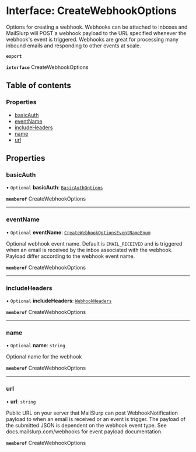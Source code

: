# Interface: CreateWebhookOptions

Options for creating a webhook. Webhooks can be attached to inboxes and MailSlurp will POST a webhook payload to the URL specified whenever the webhook's event is triggered. Webhooks are great for processing many inbound emails and responding to other events at scale.

**`export`**

**`interface`** CreateWebhookOptions

## Table of contents

### Properties

- [basicAuth](CreateWebhookOptions.md#basicauth)
- [eventName](CreateWebhookOptions.md#eventname)
- [includeHeaders](CreateWebhookOptions.md#includeheaders)
- [name](CreateWebhookOptions.md#name)
- [url](CreateWebhookOptions.md#url)

## Properties

### <a id="basicauth" name="basicauth"></a> basicAuth

• `Optional` **basicAuth**: [`BasicAuthOptions`](BasicAuthOptions.md)

**`memberof`** CreateWebhookOptions

___

### <a id="eventname" name="eventname"></a> eventName

• `Optional` **eventName**: [`CreateWebhookOptionsEventNameEnum`](../enums/CreateWebhookOptionsEventNameEnum.md)

Optional webhook event name. Default is `EMAIL_RECEIVED` and is triggered when an email is received by the inbox associated with the webhook. Payload differ according to the webhook event name.

**`memberof`** CreateWebhookOptions

___

### <a id="includeheaders" name="includeheaders"></a> includeHeaders

• `Optional` **includeHeaders**: [`WebhookHeaders`](WebhookHeaders.md)

**`memberof`** CreateWebhookOptions

___

### <a id="name" name="name"></a> name

• `Optional` **name**: `string`

Optional name for the webhook

**`memberof`** CreateWebhookOptions

___

### <a id="url" name="url"></a> url

• **url**: `string`

Public URL on your server that MailSlurp can post WebhookNotification payload to when an email is received or an event is trigger. The payload of the submitted JSON is dependent on the webhook event type. See docs.mailslurp.com/webhooks for event payload documentation.

**`memberof`** CreateWebhookOptions
